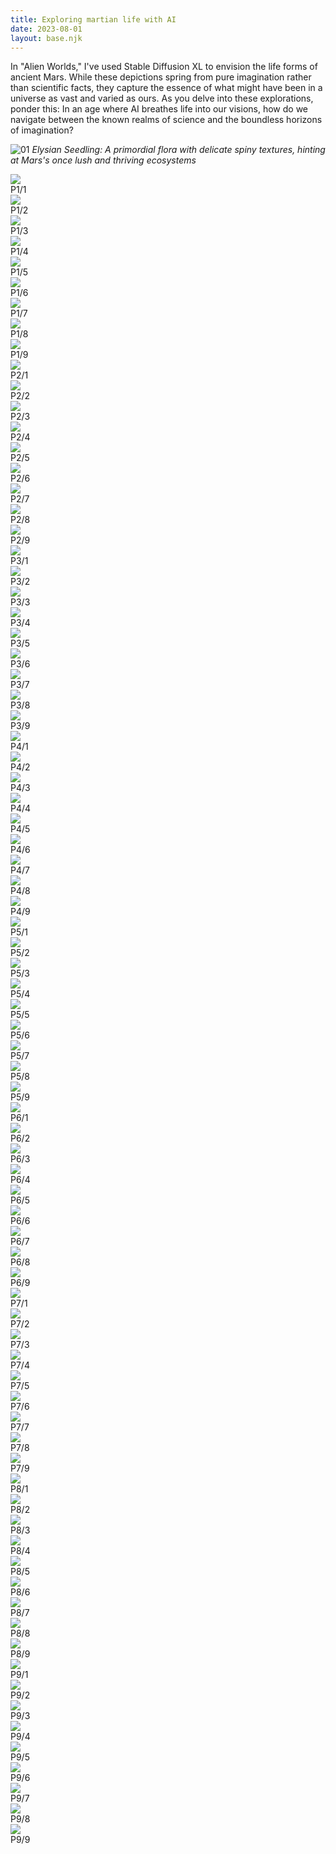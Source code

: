 ```yaml
---
title: Exploring martian life with AI
date: 2023-08-01
layout: base.njk
--- 
```


In "Alien Worlds," I've used Stable Diffusion XL to envision the life forms of ancient Mars. While these depictions spring from pure imagination rather than scientific facts, they capture the essence of what might have been in a universe as vast and varied as ours. As you delve into these explorations, ponder this: In an age where AI breathes life into our visions, how do we navigate between the known realms of science and the boundless horizons of imagination?

![01](/assets/alienworlds/aw_ep1_1.jpg)
_Elysian Seedling: A primordial flora with delicate spiny textures, hinting at Mars's once lush and thriving ecosystems_

<div class="grid-3">
    <div><img src="/assets/alienworlds/aw_ep1_1.jpg"><div class="caption">P1/1</div></div>
    <div><img src="/assets/alienworlds/aw_ep1_2.jpg"><div class="caption">P1/2</div></div>
    <div><img src="/assets/alienworlds/aw_ep1_3.jpg"><div class="caption">P1/3</div></div>
    <div><img src="/assets/alienworlds/aw_ep1_4.jpg"><div class="caption">P1/4</div></div>
    <div><img src="/assets/alienworlds/aw_ep1_5.jpg"><div class="caption">P1/5</div></div>
    <div><img src="/assets/alienworlds/aw_ep1_6.jpg"><div class="caption">P1/6</div></div>
    <div><img src="/assets/alienworlds/aw_ep1_7.jpg"><div class="caption">P1/7</div></div>
    <div><img src="/assets/alienworlds/aw_ep1_8.jpg"><div class="caption">P1/8</div></div>
    <div><img src="/assets/alienworlds/aw_ep1_9.jpg"><div class="caption">P1/9</div></div>
</div>

<div class="grid-3">
    <div><img src="/assets/alienworlds/aw_ep2_1.jpg"><div class="caption">P2/1</div></div>
    <div><img src="/assets/alienworlds/aw_ep2_2.jpg"><div class="caption">P2/2</div></div>
    <div><img src="/assets/alienworlds/aw_ep2_3.jpg"><div class="caption">P2/3</div></div>
    <div><img src="/assets/alienworlds/aw_ep2_4.jpg"><div class="caption">P2/4</div></div>
    <div><img src="/assets/alienworlds/aw_ep2_5.jpg"><div class="caption">P2/5</div></div>
    <div><img src="/assets/alienworlds/aw_ep2_6.jpg"><div class="caption">P2/6</div></div>
    <div><img src="/assets/alienworlds/aw_ep2_7.jpg"><div class="caption">P2/7</div></div>
    <div><img src="/assets/alienworlds/aw_ep2_8.jpg"><div class="caption">P2/8</div></div>
    <div><img src="/assets/alienworlds/aw_ep2_9.jpg"><div class="caption">P2/9</div></div>
</div>

<div class="grid-3">
    <div><img src="/assets/alienworlds/aw_ep3_1.jpg"><div class="caption">P3/1</div></div>
    <div><img src="/assets/alienworlds/aw_ep3_2.jpg"><div class="caption">P3/2</div></div>
    <div><img src="/assets/alienworlds/aw_ep3_3.jpg"><div class="caption">P3/3</div></div>
    <div><img src="/assets/alienworlds/aw_ep3_4.jpg"><div class="caption">P3/4</div></div>
    <div><img src="/assets/alienworlds/aw_ep3_5.jpg"><div class="caption">P3/5</div></div>
    <div><img src="/assets/alienworlds/aw_ep3_6.jpg"><div class="caption">P3/6</div></div>
    <div><img src="/assets/alienworlds/aw_ep3_7.jpg"><div class="caption">P3/7</div></div>
    <div><img src="/assets/alienworlds/aw_ep3_8.jpg"><div class="caption">P3/8</div></div>
    <div><img src="/assets/alienworlds/aw_ep3_9.jpg"><div class="caption">P3/9</div></div>
</div>

<div class="grid-3">
    <div><img src="/assets/alienworlds/aw_ep4_1.jpg"><div class="caption">P4/1</div></div>
    <div><img src="/assets/alienworlds/aw_ep4_2.jpg"><div class="caption">P4/2</div></div>
    <div><img src="/assets/alienworlds/aw_ep4_3.jpg"><div class="caption">P4/3</div></div>
    <div><img src="/assets/alienworlds/aw_ep4_4.jpg"><div class="caption">P4/4</div></div>
    <div><img src="/assets/alienworlds/aw_ep4_5.jpg"><div class="caption">P4/5</div></div>
    <div><img src="/assets/alienworlds/aw_ep4_6.jpg"><div class="caption">P4/6</div></div>
    <div><img src="/assets/alienworlds/aw_ep4_7.jpg"><div class="caption">P4/7</div></div>
    <div><img src="/assets/alienworlds/aw_ep4_8.jpg"><div class="caption">P4/8</div></div>
    <div><img src="/assets/alienworlds/aw_ep4_9.jpg"><div class="caption">P4/9</div></div>
</div>

<div class="grid-3">
    <div><img src="/assets/alienworlds/aw_ep5_1.jpg"><div class="caption">P5/1</div></div>
    <div><img src="/assets/alienworlds/aw_ep5_2.jpg"><div class="caption">P5/2</div></div>
    <div><img src="/assets/alienworlds/aw_ep5_3.jpg"><div class="caption">P5/3</div></div>
    <div><img src="/assets/alienworlds/aw_ep5_4.jpg"><div class="caption">P5/4</div></div>
    <div><img src="/assets/alienworlds/aw_ep5_5.jpg"><div class="caption">P5/5</div></div>
    <div><img src="/assets/alienworlds/aw_ep5_6.jpg"><div class="caption">P5/6</div></div>
    <div><img src="/assets/alienworlds/aw_ep5_7.jpg"><div class="caption">P5/7</div></div>
    <div><img src="/assets/alienworlds/aw_ep5_8.jpg"><div class="caption">P5/8</div></div>
    <div><img src="/assets/alienworlds/aw_ep5_9.jpg"><div class="caption">P5/9</div></div>
</div>

<div class="grid-3">
    <div><img src="/assets/alienworlds/aw_ep6_1.jpg"><div class="caption">P6/1</div></div>
    <div><img src="/assets/alienworlds/aw_ep6_2.jpg"><div class="caption">P6/2</div></div>
    <div><img src="/assets/alienworlds/aw_ep6_3.jpg"><div class="caption">P6/3</div></div>
    <div><img src="/assets/alienworlds/aw_ep6_4.jpg"><div class="caption">P6/4</div></div>
    <div><img src="/assets/alienworlds/aw_ep6_5.jpg"><div class="caption">P6/5</div></div>
    <div><img src="/assets/alienworlds/aw_ep6_6.jpg"><div class="caption">P6/6</div></div>
    <div><img src="/assets/alienworlds/aw_ep6_7.jpg"><div class="caption">P6/7</div></div>
    <div><img src="/assets/alienworlds/aw_ep6_8.jpg"><div class="caption">P6/8</div></div>
    <div><img src="/assets/alienworlds/aw_ep6_9.jpg"><div class="caption">P6/9</div></div>
</div>

<div class="grid-3">
    <div><img src="/assets/alienworlds/aw_ep7_1.jpg"><div class="caption">P7/1</div></div>
    <div><img src="/assets/alienworlds/aw_ep7_2.jpg"><div class="caption">P7/2</div></div>
    <div><img src="/assets/alienworlds/aw_ep7_3.jpg"><div class="caption">P7/3</div></div>
    <div><img src="/assets/alienworlds/aw_ep7_4.jpg"><div class="caption">P7/4</div></div>
    <div><img src="/assets/alienworlds/aw_ep7_5.jpg"><div class="caption">P7/5</div></div>
    <div><img src="/assets/alienworlds/aw_ep7_6.jpg"><div class="caption">P7/6</div></div>
    <div><img src="/assets/alienworlds/aw_ep7_7.jpg"><div class="caption">P7/7</div></div>
    <div><img src="/assets/alienworlds/aw_ep7_8.jpg"><div class="caption">P7/8</div></div>
    <div><img src="/assets/alienworlds/aw_ep7_9.jpg"><div class="caption">P7/9</div></div>
</div>

<div class="grid-3">
    <div><img src="/assets/alienworlds/aw_ep8_1.jpg"><div class="caption">P8/1</div></div>
    <div><img src="/assets/alienworlds/aw_ep8_2.jpg"><div class="caption">P8/2</div></div>
    <div><img src="/assets/alienworlds/aw_ep8_3.jpg"><div class="caption">P8/3</div></div>
    <div><img src="/assets/alienworlds/aw_ep8_4.jpg"><div class="caption">P8/4</div></div>
    <div><img src="/assets/alienworlds/aw_ep8_5.jpg"><div class="caption">P8/5</div></div>
    <div><img src="/assets/alienworlds/aw_ep8_6.jpg"><div class="caption">P8/6</div></div>
    <div><img src="/assets/alienworlds/aw_ep8_7.jpg"><div class="caption">P8/7</div></div>
    <div><img src="/assets/alienworlds/aw_ep8_8.jpg"><div class="caption">P8/8</div></div>
    <div><img src="/assets/alienworlds/aw_ep8_9.jpg"><div class="caption">P8/9</div></div>
</div>

<div class="grid-3">
    <div><img src="/assets/alienworlds/aw_ep9_1.jpg"><div class="caption">P9/1</div></div>
    <div><img src="/assets/alienworlds/aw_ep9_2.jpg"><div class="caption">P9/2</div></div>
    <div><img src="/assets/alienworlds/aw_ep9_3.jpg"><div class="caption">P9/3</div></div>
    <div><img src="/assets/alienworlds/aw_ep9_4.jpg"><div class="caption">P9/4</div></div>
    <div><img src="/assets/alienworlds/aw_ep9_5.jpg"><div class="caption">P9/5</div></div>
    <div><img src="/assets/alienworlds/aw_ep9_6.jpg"><div class="caption">P9/6</div></div>
    <div><img src="/assets/alienworlds/aw_ep9_7.jpg"><div class="caption">P9/7</div></div>
    <div><img src="/assets/alienworlds/aw_ep9_8.jpg"><div class="caption">P9/8</div></div>
    <div><img src="/assets/alienworlds/aw_ep9_9.jpg"><div class="caption">P9/9</div></div>
</div>
